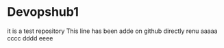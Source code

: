 # Devopshub1
it is a test repository
This line has been adde on github directly
renu
aaaaa
cccc
dddd
eeee

